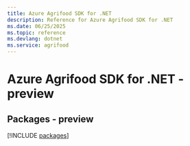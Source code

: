 ```yaml
---
title: Azure Agrifood SDK for .NET
description: Reference for Azure Agrifood SDK for .NET
ms.date: 06/25/2025
ms.topic: reference
ms.devlang: dotnet
ms.service: agrifood
---
```

# Azure Agrifood SDK for .NET - preview
## Packages - preview
[!INCLUDE [packages](agrifood-index.md)]